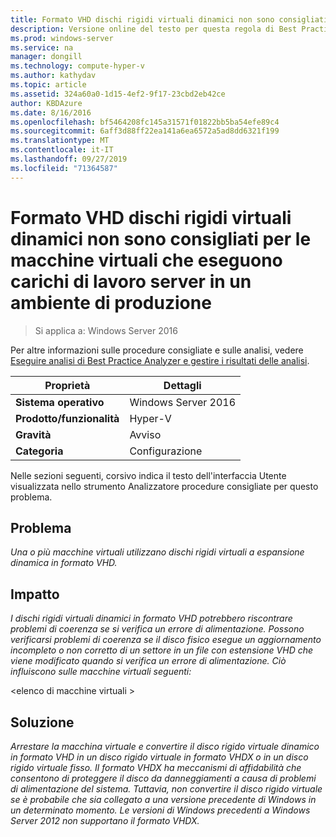 ```yaml
---
title: Formato VHD dischi rigidi virtuali dinamici non sono consigliati per le macchine virtuali che eseguono carichi di lavoro server in un ambiente di produzione
description: Versione online del testo per questa regola di Best Practices Analyzer.
ms.prod: windows-server
ms.service: na
manager: dongill
ms.technology: compute-hyper-v
ms.author: kathydav
ms.topic: article
ms.assetid: 324a60a0-1d15-4ef2-9f17-23cbd2eb42ce
author: KBDAzure
ms.date: 8/16/2016
ms.openlocfilehash: bf5464208fc145a31571f01822bb5ba54efe89c4
ms.sourcegitcommit: 6aff3d88ff22ea141a6ea6572a5ad8dd6321f199
ms.translationtype: MT
ms.contentlocale: it-IT
ms.lasthandoff: 09/27/2019
ms.locfileid: "71364587"
---
```

# <a name="vhd-format-dynamic-virtual-hard-disks-are-not-recommended-for-virtual-machines-that-run-server-workloads-in-a-production-environment"></a>Formato VHD dischi rigidi virtuali dinamici non sono consigliati per le macchine virtuali che eseguono carichi di lavoro server in un ambiente di produzione

>Si applica a: Windows Server 2016

Per altre informazioni sulle procedure consigliate e sulle analisi, vedere [Eseguire analisi di Best Practice Analyzer e gestire i risultati delle analisi](https://go.microsoft.com/fwlink/p/?LinkID=223177).  
  
|Proprietà|Dettagli|  
|-|-|  
|**Sistema operativo**|Windows Server 2016|  
|**Prodotto/funzionalità**|Hyper-V|  
|**Gravità**|Avviso|  
|**Categoria**|Configurazione|  
  
Nelle sezioni seguenti, corsivo indica il testo dell'interfaccia Utente visualizzata nello strumento Analizzatore procedure consigliate per questo problema.
  
## <a name="issue"></a>**Problema**  
*Una o più macchine virtuali utilizzano dischi rigidi virtuali a espansione dinamica in formato VHD.*  
  
## <a name="impact"></a>**Impatto**  
*I dischi rigidi virtuali dinamici in formato VHD potrebbero riscontrare problemi di coerenza se si verifica un errore di alimentazione. Possono verificarsi problemi di coerenza se il disco fisico esegue un aggiornamento incompleto o non corretto di un settore in un file con estensione VHD che viene modificato quando si verifica un errore di alimentazione. Ciò influiscono sulle macchine virtuali seguenti:*  
  
\<elenco di macchine virtuali >  
  
## <a name="resolution"></a>**Soluzione**  
*Arrestare la macchina virtuale e convertire il disco rigido virtuale dinamico in formato VHD in un disco rigido virtuale in formato VHDX o in un disco rigido virtuale fisso. Il formato VHDX ha meccanismi di affidabilità che consentono di proteggere il disco da danneggiamenti a causa di problemi di alimentazione del sistema. Tuttavia, non convertire il disco rigido virtuale se è probabile che sia collegato a una versione precedente di Windows in un determinato momento. Le versioni di Windows precedenti a Windows Server 2012 non supportano il formato VHDX.*  
  



